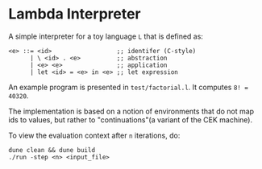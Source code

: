 # Lambda Interpreter

A simple interpreter for a toy language `L` that is defined as:
```shell
<e> ::= <id>                  ;; identifer (C-style)
      | \ <id> . <e>          ;; abstraction
      | <e> <e>               ;; application
      | let <id> = <e> in <e> ;; let expression
```

An example program is presented in `test/factorial.l`. It computes `8! = 40320`.

The implementation is based on a notion of environments that do not map ids to values, but rather to "continuations"(a variant of the CEK machine).

To view the evaluation context after `n` iterations, do:
```shell
dune clean && dune build
./run -step <n> <input_file>
```
